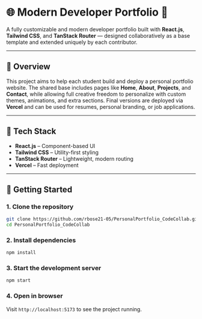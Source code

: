 # 🌐 Modern Developer Portfolio 🚀

A fully customizable and modern developer portfolio built with **React.js**, **Tailwind CSS**, and **TanStack Router** — designed collaboratively as a base template and extended uniquely by each contributor.

---

## 📌 Overview

This project aims to help each student build and deploy a personal portfolio website. The shared base includes pages like **Home**, **About**, **Projects**, and **Contact**, while allowing full creative freedom to personalize with custom themes, animations, and extra sections. Final versions are deployed via **Vercel** and can be used for resumes, personal branding, or job applications.

---

## 🧠 Tech Stack

-   **React.js** – Component-based UI
-   **Tailwind CSS** – Utility-first styling
-   **TanStack Router** – Lightweight, modern routing
-   **Vercel** – Fast deployment

---

## 🚀 Getting Started

### 1. Clone the repository

```bash
git clone https://github.com/rbose21-05/PersonalPortfolio_CodeCollab.git
cd PersonalPortfolio_CodeCollab
```

### 2. Install dependencies

```bash
npm install
```

### 3. Start the development server

```bash
npm start
```

### 4. Open in browser

Visit `http://localhost:5173` to see the project running.
